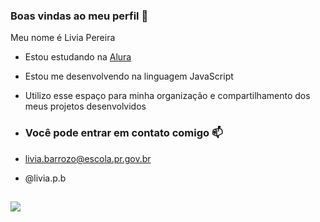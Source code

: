  ### Boas vindas ao meu perfil 🤍
  
  Meu nome é Livia Pereira

- Estou estudando na [Alura](https://www.alura.com.br)
- Estou me desenvolvendo na linguagem JavaScript
- Utilizo esse espaço para minha organização e compartilhamento dos meus projetos desenvolvidos

- ### Você pode entrar em contato comigo 📫
- livia.barrozo@escola.pr.gov.br

- @livia.p.b


![](https://media.tenor.com/Y-OO9qlV8L8AAAAi/nah-puss.gif
)
-    
